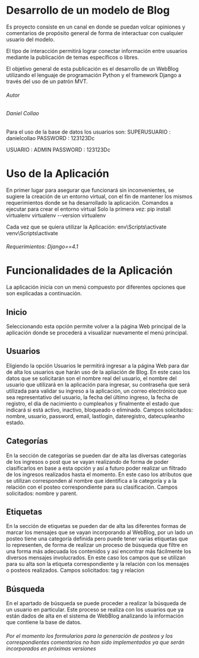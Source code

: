  <h1>Desarrollo de un modelo de Blog</h1>

Es proyecto consiste en un canal en donde se puedan volcar opiniones y comentarios de propósito general de forma de interactuar con cualquier usuario del modelo.

El tipo de interacción permitirá lograr conectar información entre usuarios mediante la publicación de temas específicos o libres.

El objetivo general de esta publicación es el desarrollo de un WebBlog utilizando el lenguaje de programación Python y el framework Django a través del uso de un patrón MVT.

<h6>Autor</h6>
<h6>Daniel Collao</h6>

Para el uso de la base de datos los usuarios son: 
SUPERUSUARIO : danielcollao 
PASSWORD : 123123Dc

USUARIO : ADMIN
PASSWORD : 123123Dc

<h1>Uso de la Aplicación</h1>
En primer lugar para asegurar que funcionará sin inconvenientes, se sugiere la creación
de un entorno virtual, con el fin de mantener los mismos requerimientos donde se ha desarrollado la aplicación.
Comandos a ejecutar para crear el entorno virtual
Solo la primera vez:
pip install virtualenv
virtualenv --version
virtualenv <nombre del entorno a crear>

Cada vez que se quiera utilizar la Aplicación:
env\Scripts\activate <env>
venv\Scripts\activate

<h6>Requerimientos: Django==4.1</h6>

<h1>Funcionalidades de la Aplicación</h1>
La aplicación inicia con un menú compuesto por diferentes opciones que son explicadas a continuación.

<h2>Inicio</h2>
Seleccionando esta opción permite volver a la página Web principal de la aplicación donde se procederá a visualizar nuevamente el menú principal.

<h2>Usuarios</h2>
Eligiendo la opción Usuarios le permitirá ingresar a la página Web para dar de alta los usuarios que harán uso de la apliación de Blog. En este caso los datos que se solicitarán son
el nombre real del usuario, el nombre del usuario que utilizará en la aplicación para ingresar, su contraseña que será utilizada para validar su ingreso a la aplicación, un correo electrónico que sea representativo del usuario, la fecha del último ingreso, la fecha de registro, el día de nacimiento o cumpleaños y finalmente el estado que indicará si está activo, inactivo, bloqueado o eliminado.
Campos solicitados: nombre, usuario, password, email, lastlogin, dateregistro, datecupleanho estado.

<h2>Categorías</h2>
En la sección de categorías se pueden dar de alta las diversas categorías de los ingresos o post que se vayan realizando de forma de poder clasificarlos en base a esta opción y así a futuro poder realizar un filtrado de los ingresos realizados hasta el momento. En este caso los atributos que se utilizan corresponden al nombre que identifica a la categoría y a la relación con el posteo correspondiente para su clasificación.
Campos solicitados: nombre y parent.
    
<h2>Etiquetas</h2>
En la sección de etiquetas se pueden dar de alta las diferentes formas de marcar los mensajes que se vayan incorporando al WebBlog, por un lado un posteo tiene una categoría definida pero puede tener varias etiquetas que lo representen, de forma de realizar un proceso de búsqueda que filtre en una forma más adecuada los contenidos y así encontrar más fácilmente los diversos mensajes involucrados. En este caso los campos que se utilizan para su alta son la etiqueta correspondiente y la relación con los mensajes o posteos realizados. 
Campos solicitados: tag y relacion

<h2>Búsqueda</h2>
En el apartado de búsqueda se puede proceder a realizar la búsqueda de un usuario en particular. Este proceso se realiza con los usuarios que ya están dados de alta en el sistema de WebBlog analizando la información que contiene la base de datos.

<h6>Por el momento los formularios para la generación de posteos y los correspondientes comentarios no han sido implementados ya que serán incorporados en próximas versiones</h6>
